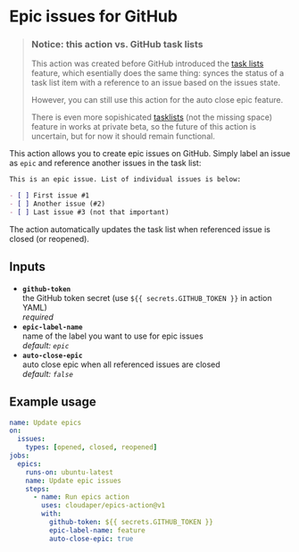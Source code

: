 # Epic issues for GitHub

> ### Notice: this action vs. GitHub task lists
>
> This action was created before GitHub introduced the [task lists](https://docs.github.com/en/get-started/writing-on-github/working-with-advanced-formatting/about-task-lists) feature, which esentially does the same thing: synces the status of a task list item with a reference to an issue based on the issues state.
>
> However, you can still use this action for the auto close epic feature.
>
> There is even more sopishicated [tasklists](https://docs.github.com/en/issues/managing-your-tasks-with-tasklists) (not the missing space) feature in works at private beta, so the future of this action is uncertain, but for now it should remain functional.

This action allows you to create epic issues on GitHub. Simply label an issue as `epic` and reference another issues in the task list:

```markdown
This is an epic issue. List of individual issues is below:

- [ ] First issue #1
- [ ] Another issue (#2)
- [ ] Last issue #3 (not that important)
```

The action automatically updates the task list when referenced issue is closed (or reopened).

## Inputs

- **`github-token`**  
  the GitHub token secret (use `${{ secrets.GITHUB_TOKEN }}` in action YAML)  
  _required_
- **`epic-label-name`**  
  name of the label you want to use for epic issues  
  _default: `epic`_
- **`auto-close-epic`**  
  auto close epic when all referenced issues are closed  
  _default: `false`_

## Example usage

```yaml
name: Update epics
on:
  issues:
    types: [opened, closed, reopened]
jobs:
  epics:
    runs-on: ubuntu-latest
    name: Update epic issues
    steps:
      - name: Run epics action
        uses: cloudaper/epics-action@v1
        with:
          github-token: ${{ secrets.GITHUB_TOKEN }}
          epic-label-name: feature
          auto-close-epic: true
```
